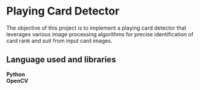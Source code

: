 # Playing Card Detector
The objective of this project is to implement a playing card detector that leverages various image processing algorithms for precise identification of card rank and suit from input card images.


## Language used and libraries
**Python  
OpenCV** 
